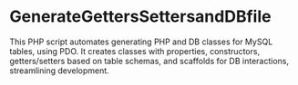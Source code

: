 # GenerateGettersSettersandDBfile
This PHP script automates generating PHP and DB classes for MySQL tables, using PDO. It creates classes with properties, constructors, getters/setters based on table schemas, and scaffolds for DB interactions, streamlining development.
